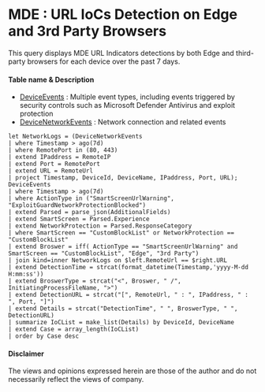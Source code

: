 # MDE : URL IoCs Detection on Edge and 3rd Party Browsers
This query displays MDE URL Indicators detections by both Edge and third-party browsers for each device over the past 7 days.

#### Table name & Description
- [DeviceEvents](https://learn.microsoft.com/en-us/microsoft-365/security/defender/advanced-hunting-deviceevents-table?view=o365-worldwide) :	Multiple event types, including events triggered by security controls such as Microsoft Defender Antivirus and exploit protection
- [DeviceNetworkEvents](https://learn.microsoft.com/en-us/microsoft-365/security/defender/advanced-hunting-devicenetworkevents-table?view=o365-worldwide) : 	Network connection and related events

```kusto
let NetworkLogs = (DeviceNetworkEvents
| where Timestamp > ago(7d)
| where RemotePort in (80, 443)
| extend IPaddress = RemoteIP
| extend Port = RemotePort
| extend URL = RemoteUrl
| project Timestamp, DeviceId, DeviceName, IPaddress, Port, URL);
DeviceEvents
| where Timestamp > ago(7d)
| where ActionType in ("SmartScreenUrlWarning", "ExploitGuardNetworkProtectionBlocked")
| extend Parsed = parse_json(AdditionalFields)
| extend SmartScreen = Parsed.Experience
| extend NetworkProtection = Parsed.ResponseCategory
| where SmartScreen == "CustomBlockList" or NetworkProtection == "CustomBlockList"
| extend Broswer = iff( ActionType == "SmartScreenUrlWarning" and SmartScreen == "CustomBlockList", "Edge", "3rd Party")
| join kind=inner NetworkLogs on $left.RemoteUrl == $right.URL
| extend DetectionTime = strcat(format_datetime(Timestamp,'yyyy-M-dd H:mm:ss'))
| extend BroswerType = strcat("<", Broswer, " /", InitiatingProcessFileName, ">")
| extend DetectionURL = strcat("[", RemoteUrl, " : ", IPaddress, " : ", Port, "]")
| extend Details = strcat("DetectionTime", " ", BroswerType, " ", DetectionURL)
| summarize IoCList = make_list(Details) by DeviceId, DeviceName
| extend Case = array_length(IoCList)
| order by Case desc 
```

#### <Result> 

#### Disclaimer
The views and opinions expressed herein are those of the author and do not necessarily reflect the views of company.
